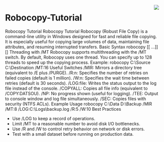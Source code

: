<img align="right" src="https://visitor-badge.laobi.icu/badge?page_id=noetovar5.Robocopy-Tutorial
"/>
# Robocopy-Tutorial
Robocopy Tutorial
Robocopy Tutorial
Robocopy (Robust File Copy) is a command-line utility in Windows designed for fast and reliable file copying. It is especially useful for copying large volumes of data, maintaining file attributes, and resuming interrupted transfers.
Basic Syntax
robocopy <Source> <Destination> [<File>[ ...]] [<Options>]
Threading with /MT
Robocopy supports multithreading with the /MT switch. By default, Robocopy uses one thread. You can specify up to 128 threads to speed up the copying process. Example:
robocopy C:\\Source C:\\Destination /MT:16
Useful Switches
/MIR: Mirrors a directory tree (equivalent to /E plus /PURGE).
/R:n: Specifies the number of retries on failed copies (default is 1 million).
/W:n: Specifies the wait time between retries (default is 30 seconds).
/LOG:file: Writes the status output to the log file instead of the console.
/COPYALL: Copies all file info (equivalent to /COPY:DATSOU).
/NP: No progress shown (useful for logging).
/TEE: Output to console window and log file simultaneously.
/SEC: Copies files with security (NTFS ACLs).
Example Usage
robocopy C:\\Data D:\\Backup /MIR /MT:8 /LOG:C:\\Logs\\backup.log /R:5 /W:10
Best Practices
- Use /LOG to keep a record of operations.
- Limit /MT to a reasonable number to avoid disk I/O bottlenecks.
- Use /R and /W to control retry behavior on network or disk errors.
- Test with a small dataset before running on production data.
